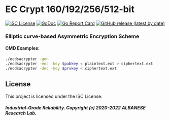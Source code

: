 # EC Crypt 160/192/256/512-bit
[![ISC License](http://img.shields.io/badge/license-ISC-blue.svg)](https://github.com/pedroalbanese/eccrypt/blob/master/LICENSE.md) 
[![GoDoc](https://godoc.org/github.com/pedroalbanese/eccrypt?status.png)](http://godoc.org/github.com/pedroalbanese/eccrypt)
[![Go Report Card](https://goreportcard.com/badge/github.com/pedroalbanese/eccrypt)](https://goreportcard.com/report/github.com/pedroalbanese/eccrypt)
[![GitHub release (latest by date)](https://img.shields.io/github/v/release/pedroalbanese/eccrypt)](https://github.com/pedroalbanese/eccrypt/releases)

### Elliptic curve-based Asymmetric Encryption Scheme

#### CMD Examples:
```sh
./ecdsacrypter -gen
./ecdsacrypter -enc -key $pubkey < plaintext.ext > ciphertext.ext 
./ecdsacrypter -dec -key $prvkey < ciphertext.ext 
```

## License

This project is licensed under the ISC License.

##### Industrial-Grade Reliability. Copyright (c) 2020-2022 ALBANESE Research Lab.
